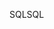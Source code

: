 <span data-ttu-id="873e8-101">SQL</span><span class="sxs-lookup"><span data-stu-id="873e8-101">SQL</span></span>